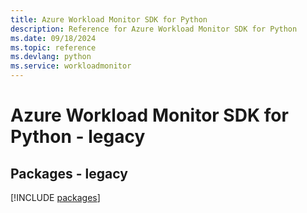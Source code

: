 ```yaml
---
title: Azure Workload Monitor SDK for Python
description: Reference for Azure Workload Monitor SDK for Python
ms.date: 09/18/2024
ms.topic: reference
ms.devlang: python
ms.service: workloadmonitor
---
```

# Azure Workload Monitor SDK for Python - legacy
## Packages - legacy
[!INCLUDE [packages](workload-monitor-index.md)]